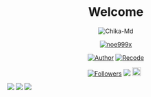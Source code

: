 <h1 align="center"> Welcome </h1>
<p align="center">
<img src="https://i.pinimg.com/originals/1d/94/d8/1d94d82ea19ee7935032add271da0659.gif" alt="Chika-Md"/>

</p>
<p align="center">
<a href="#"><img title="noe999x" src="https://img.shields.io/badge/noe999x-green?colorA=%23ff0000&colorB=%23017e40&style=for-the-badge"></a>
</p>

<p align="center">
<a href="https://github.com/noe999x"><img title="Author" src="https://img.shields.io/badge/Author-ikz-red.svg?style=for-the-badge&logo=github"></a>
<a href="https://github.com/noe999x"><img title="Recode" src="https://img.shields.io/badge/Recode-noe999x-red.svg?style=for-the-badge&logo=github"></a>
</p>

<p align="center">
<a href="https://github.com/noe999x/followers"><img title="Followers" src="https://img.shields.io/github/followers/noe999x?color=red&style=flat-square"></a>
<a href="https://hits.seeyoufarm.com"><img src="https://hits.seeyoufarm.com/api/count/incr/badge.svg?url=https%3A%2F%2Fgithub.com%2Fnoe999x%2Fnslvd&count_bg=%2379C83D&title_bg=%23555555&icon=probot.svg&icon_color=%2300FF6D&title=hits&edge_flat=false"/></a>
<a href="https://github.com/noe999x/fbs/graphs/commit-activity"><img height="20" src="https://img.shields.io/badge/Maintained%3F-yes-green.svg"></a>&nbsp;&nbsp;
</p>

[![](https://img.shields.io/badge/Facebook-blue?logo=Facebook&logoColor=blue&labelColor=white)](https://www.facebook.com/bagasekaapr)
[![](https://img.shields.io/badge/Whatsapp-CHAT-red?logo=Whatsapp&logoColor=Brightgreen&labelColor=white)](https://wa.me/6289614402699?text=asalamualaikum+bang)
[![](https://img.shields.io/badge/Instagram-Blue?logo=Instagram&logoColor=blue&labelColor=white)](https://www.instagram.com/bagasekaapr)<br><br>
